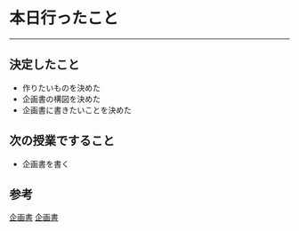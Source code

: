 # 本日行ったこと

***

## 決定したこと
* 作りたいものを決めた
* 企画書の構図を決めた
* 企画書に書きたいことを決めた
## 次の授業ですること
* 企画書を書く


## 参考
[企画書](https://econoshift.com/ja/a3-report-template/)
[企画書](https://www.randstad.co.jp/careerhub/career/20170117.html)
